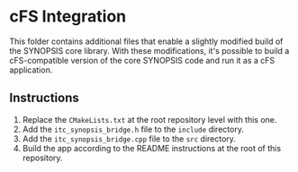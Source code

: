# cFS Integration

This folder contains additional files that enable a slightly modified build of the SYNOPSIS core library. With these modifications, it's possible to build a cFS-compatible version of the core SYNOPSIS code and run it as a cFS application.

## Instructions
1. Replace the `CMakeLists.txt` at the root repository level with this one.
1. Add the `itc_synopsis_bridge.h` file to the `include` directory.
1. Add the `itc_synopsis_bridge.cpp` file to the `src` directory.
1. Build the app according to the README instructions at the root of this repository.